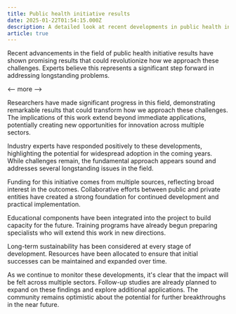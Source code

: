 ```yaml
---
title: Public health initiative results
date: 2025-01-22T01:54:15.000Z
description: A detailed look at recent developments in public health initiative results
article: true
---
```

Recent advancements in the field of public health initiative results have shown promising results that could revolutionize how we approach these challenges. Experts believe this represents a significant step forward in addressing longstanding problems.

<-- more -->

Researchers have made significant progress in this field, demonstrating remarkable results that could transform how we approach these challenges. The implications of this work extend beyond immediate applications, potentially creating new opportunities for innovation across multiple sectors.

Industry experts have responded positively to these developments, highlighting the potential for widespread adoption in the coming years. While challenges remain, the fundamental approach appears sound and addresses several longstanding issues in the field.

Funding for this initiative comes from multiple sources, reflecting broad interest in the outcomes. Collaborative efforts between public and private entities have created a strong foundation for continued development and practical implementation.

Educational components have been integrated into the project to build capacity for the future. Training programs have already begun preparing specialists who will extend this work in new directions.

Long-term sustainability has been considered at every stage of development. Resources have been allocated to ensure that initial successes can be maintained and expanded over time.

As we continue to monitor these developments, it's clear that the impact will be felt across multiple sectors. Follow-up studies are already planned to expand on these findings and explore additional applications. The community remains optimistic about the potential for further breakthroughs in the near future.
